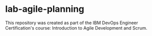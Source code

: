 # lab-agile-planning

This repository was created as part of the IBM DevOps Engineer Certification's course: Introduction to Agile Development and Scrum.
